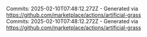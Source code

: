 Commits: 2025-02-10T07:48:12.272Z - Generated via https://github.com/marketplace/actions/artificial-grass
<br>
Commits: 2025-02-10T07:48:12.272Z - Generated via https://github.com/marketplace/actions/artificial-grass
<br>
